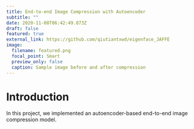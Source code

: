 ```yaml
---
title: End-to-end Image Compression with Autoencoder
subtitle: ""
date: 2020-11-08T06:42:49.873Z
draft: false
featured: true
external_link: https://github.com/qiutiantxwd/eigenface_JAFFE
image:
  filename: featured.png
  focal_point: Smart
  preview_only: false
  caption: Sample image before and after compression
---
```

# Introduction

In this project, we implemented an autoencoder-based end-to-end image compression model.